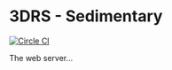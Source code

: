 3DRS - Sedimentary
==================

[![Circle CI](https://circleci.com/gh/3digitalrock/sedimentary/tree/dev.png?style=badge&circle-token=0c2e756b76270ca354fc47dd5a867add9024e06f)](https://circleci.com/gh/3digitalrock/sedimentary/tree/dev)

The web server...
